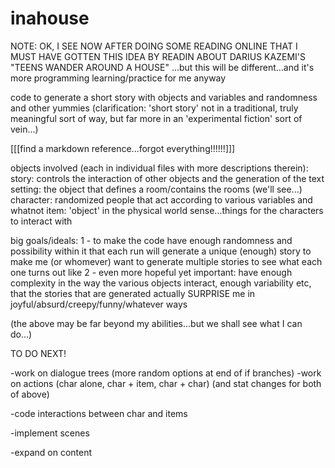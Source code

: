 # inahouse

NOTE:  OK, I SEE NOW AFTER DOING SOME READING ONLINE THAT I MUST HAVE GOTTEN THIS
IDEA BY READIN ABOUT DARIUS KAZEMI'S "TEENS WANDER AROUND A HOUSE"
...but this will be different...and it's more programming learning/practice for me anyway

code to generate a short story with objects and variables and randomness and other yummies
(clarification:  'short story' not in a traditional, truly meaningful sort of way, 
but far more in an 'experimental fiction' sort of vein...)

[[[find a markdown reference...forgot everything!!!!!!]]]

objects involved (each in individual files with more descriptions therein):
story: controls the interaction of other objects and the generation of the text
setting: the object that defines a room/contains the rooms (we'll see...)
character: randomized people that act according to various variables and whatnot
item: 'object' in the physical world sense...things for the characters to interact with

big goals/ideals: 
1 - to make the code have enough randomness and possibility within it that 
each run will generate a unique (enough) story to make me (or whomever) want to 
generate multiple stories to see what each one turns out like
2 - even more hopeful yet important: have enough complexity in the way the various
objects interact, enough variability etc, that the stories that are generated
actually SURPRISE me in joyful/absurd/creepy/funny/whatever ways

(the above may be far beyond my abilities...but we shall see what I can do...)




TO DO NEXT!

-work on dialogue trees (more random options at end of if branches)
-work on actions (char alone, char + item, char + char)
(and stat changes for both of above)

-code interactions between char and items

-implement scenes

-expand on content
